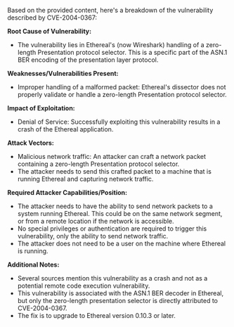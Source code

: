 Based on the provided content, here's a breakdown of the vulnerability described by CVE-2004-0367:

**Root Cause of Vulnerability:**
- The vulnerability lies in Ethereal's (now Wireshark) handling of a zero-length Presentation protocol selector. This is a specific part of the ASN.1 BER encoding of the presentation layer protocol.

**Weaknesses/Vulnerabilities Present:**
- Improper handling of a malformed packet: Ethereal's dissector does not properly validate or handle a zero-length Presentation protocol selector.

**Impact of Exploitation:**
- Denial of Service: Successfully exploiting this vulnerability results in a crash of the Ethereal application.

**Attack Vectors:**
- Malicious network traffic: An attacker can craft a network packet containing a zero-length Presentation protocol selector.
- The attacker needs to send this crafted packet to a machine that is running Ethereal and capturing network traffic.

**Required Attacker Capabilities/Position:**
- The attacker needs to have the ability to send network packets to a system running Ethereal. This could be on the same network segment, or from a remote location if the network is accessible.
- No special privileges or authentication are required to trigger this vulnerability, only the ability to send network traffic.
- The attacker does not need to be a user on the machine where Ethereal is running.

**Additional Notes:**
- Several sources mention this vulnerability as a crash and not as a potential remote code execution vulnerability.
- This vulnerability is associated with the ASN.1 BER decoder in Ethereal, but only the zero-length presentation selector is directly attributed to CVE-2004-0367.
- The fix is to upgrade to Ethereal version 0.10.3 or later.